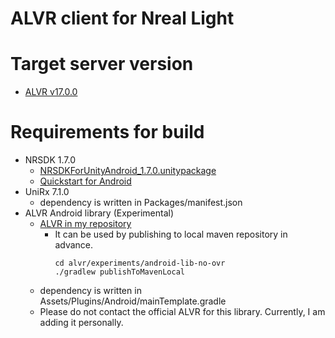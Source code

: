 # ALVR client for Nreal Light

# Target server version

- [ALVR v17.0.0](https://github.com/alvr-org/ALVR/releases/tag/v17.0.0)

# Requirements for build

- NRSDK 1.7.0
  - [NRSDKForUnityAndroid_1.7.0.unitypackage](https://developer.nreal.ai/download)
  - [Quickstart for Android](https://nrealsdkdoc.readthedocs.io/en/v1.7.0/Docs/Unity_EN/Develop/Quickstart%20for%20Android.html)
- UniRx 7.1.0
  - dependency is written in Packages/manifest.json
- ALVR Android library (Experimental)
  - [ALVR in my repository](https://github.com/nosix/ALVR/tree/android-lib-no-ovr)
    - It can be used by publishing to local maven repository in advance.
      ```
      cd alvr/experiments/android-lib-no-ovr
      ./gradlew publishToMavenLocal
      ```
  - dependency is written in Assets/Plugins/Android/mainTemplate.gradle
  - Please do not contact the official ALVR for this library. Currently, I am adding it personally.